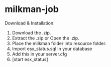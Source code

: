 # milkman-job

Download & Installation:

1. Download the .zip.
2. Extract the .zip or Open the .zip.
3. Place the milkman folder into resource folder.
4. Import esx_status.sql in your database
5. Add this in your server.cfg
6. [start esx_status]

